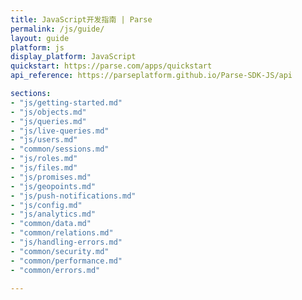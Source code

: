 ```yaml
---
title: JavaScript开发指南 | Parse
permalink: /js/guide/
layout: guide
platform: js
display_platform: JavaScript
quickstart: https://parse.com/apps/quickstart
api_reference: https://parseplatform.github.io/Parse-SDK-JS/api

sections:
- "js/getting-started.md"
- "js/objects.md"
- "js/queries.md"
- "js/live-queries.md"
- "js/users.md"
- "common/sessions.md"
- "js/roles.md"
- "js/files.md"
- "js/promises.md"
- "js/geopoints.md"
- "js/push-notifications.md"
- "js/config.md"
- "js/analytics.md"
- "common/data.md"
- "common/relations.md"
- "js/handling-errors.md"
- "common/security.md"
- "common/performance.md"
- "common/errors.md"

---
```

